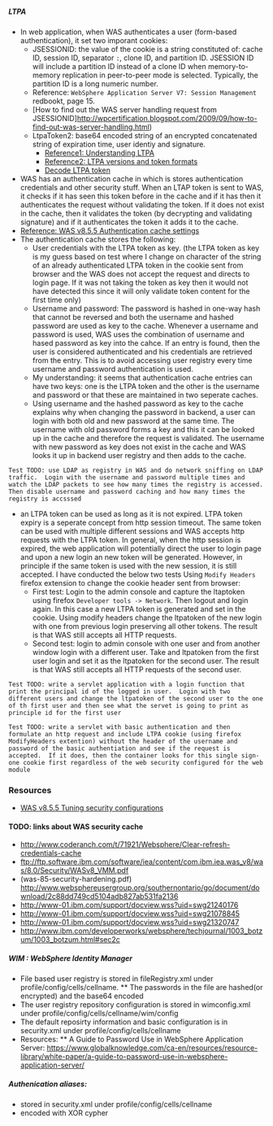 ##### LTPA
* In web application, when WAS authenticates a user (form-based authentication), it set two imporant cookies:
  * JSESSIONID: the value of the cookie is a string constituted of: cache ID, session ID, separator `:`, clone ID, and partition ID. JSESSION ID will include a partition ID instead of a clone ID when memory-to-memory replication in peer-to-peer mode is selected. Typically, the partition ID is a long numeric number.  
   * Reference: `WebSphere Application Server V7: Session Management` redbookt, page 15.
   * [How to find out the WAS server handling request from JSESSIONID]http://wpcertification.blogspot.com/2009/09/how-to-find-out-was-server-handling.html)
  * LtpaToken2: base64 encoded string of an encrypted concatenated string of expiration time, user identiy and signature.
    * [Reference1: Understanding LTPA](http://www-01.ibm.com/support/knowledgecenter/SS9H2Y_5.0.0/com.ibm.dp.xs.doc/understandingltpa.htm)
    * [Reference2: LTPA versions and token formats](http://www-01.ibm.com/support/knowledgecenter/SS9H2Y_5.0.0/com.ibm.dp.xs.doc/understandingltpa02.htm%23ltpaversions)
    * [Decode LTPA token](http://wrschneider.blogspot.com/2011/10/quick-and-dirty-sso-with-ltpa.html)
* WAS has an authentication cache in which is stores authentication credentials and other security stuff.  When an LTAP token is sent to WAS, it checks if it has seen this token before in the cache and if it has then it authenticates the request without validating the token. If it does not exist in the cache, then it validates the token (by decrypting and validating signature) and if it authenticates the token it adds it to the cache.
 * [Reference: WAS v8.5.5 Authentication cache settings](http://www-01.ibm.com/support/knowledgecenter/SSAW57_8.5.5/com.ibm.websphere.nd.doc/ae/usec_sec_domains_cache.html?cp=SSAW57_8.5.5)
* The authentication cache stores the following:
  * User credentials with the LTPA token as key. (the LTPA token as key is my guess based on test where I change on character of the string of an already authenticated LTPA token in the cookie sent from browser and the WAS does not accept the request and directs to login page.  If it was not taking the token as key then it would not have detected this since it will only validate token content for the first time only)
  * Username and password: The password is hashed in one-way hash that cannot be reversed and both the username and hashed password are used as key to the cache.  Whenever a username and password is used, WAS uses the combination of username and hased password as key into the cahce.  If an entry is found, then the user is considered authenticated and his credentials are retrieved from the entry.  This is to avoid accessing user registry every time username and password authentication is used.
  * My understanding: it seems that authentication cache entries can have two keys: one is the LTPA token and the other is the username and password or that these are maintained in two seperate caches.
  * Using username and the hashed password as key to the cache explains why when changing the password in backend, a user can login with both old and new password at the same time.  The username with old password forms a key and this it can be looked up in the cache and therefore the request is validated.  The username with new password as key does not exist in the cache and WAS looks it up in backend user registry and then adds to the cache.
```
Test TODO: use LDAP as registry in WAS and do network sniffing on LDAP traffic.  Login with the username and password multiple times and watch the LDAP packets to see how many times the registry is accessed.  Then disable username and password caching and how many times the registry is accsssed
```

* an LTPA token can be used as long as it is not expired.  LTPA token expiry is a seperate concept from http session timeout.  The same token can be used with multiple different sessions and WAS accepts http requests with the LTPA token.  In general, when the http session is expired, the web application will potentially direct the user to login page and upon a new login an new token will be generated.  However, in principle if the same token is used with the new session, it is still accepted.  I have conducted the below two tests Using `Modify Headers` firefox extension to change the cookie header sent from browser:
  * First test: Login to the admin console and capture the ltaptoken using firefox `Developer tools -> Network`.  Then logout and login again.  In this case a new LTPA token is generated and set in the cookie. Using modify headers change the ltpatoken of the new login with one from previous login preserving all other tokens.  The result is that WAS still accepts all HTTP requests.
  * Second test: login to admin console with one user and from another window login with a different user.  Take and ltpatoken from the first user login and set it as the ltpatoken for the second user.  The result is that WAS still accepts all HTTP requests of the second user.
```
Test TODO: write a servlet application with a login function that print the principal id of the logged in user.  Login with two different users and change the ltpatoken of the second user to the one of th first user and then see what the servet is going to print as principle id for the first user
```
````
Test TODO: write a servlet with basic authentication and then formulate an http request and include LTPA cookie (using firefox ModifyHeaders extention) without the header of the username and password of the basic authentiation and see if the request is accepted.  If it does, then the container looks for this single sign-one cookie first regardless of the web security configured for the web module
````

### Resources
* [WAS v8.5.5 Tuning security configurations](http://www-01.ibm.com/support/knowledgecenter/SSAW57_8.5.5/com.ibm.websphere.nd.doc/ae/tsec_tune.html?cp=SSAW57_8.5.5%2F1-12-2-9-0&lang=en)


#### TODO: links about WAS security cache
* http://www.coderanch.com/t/71921/Websphere/Clear-refresh-credentials-cache
* ftp://ftp.software.ibm.com/software/iea/content/com.ibm.iea.was_v8/was/8.0/Security/WASv8_VMM.pdf
* (was-85-security-hardening.pdf) http://www.websphereusergroup.org/southernontario/go/document/download/2c88dd749cd5104adb827ab531fa2136
* http://www-01.ibm.com/support/docview.wss?uid=swg21240176
* http://www-01.ibm.com/support/docview.wss?uid=swg21078845
* http://www-01.ibm.com/support/docview.wss?uid=swg21320747
* http://www.ibm.com/developerworks/websphere/techjournal/1003_botzum/1003_botzum.html#sec2c

##### WIM : WebSphere Identity Manager
* File based user registry is stored in fileRegistry.xml under profile/config/cells/cellname.
** The passwords in the file are hashed(or encrypted) and the base64 encoded
* The user registry repository configuration is stored in wimconfig.xml under profile/config/cells/cellname/wim/config
* The default reposirty information and basic configuration is in security.xml under profile/config/cells/cellname
* Resources:
** A Guide to Password Use in WebSphere Application Server: https://www.globalknowledge.com/ca-en/resources/resource-library/white-paper/a-guide-to-password-use-in-websphere-application-server/

##### Authenication aliases:
* stored in security.xml under profile/config/cells/cellname
* encoded with XOR cypher
